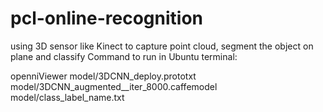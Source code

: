 # pcl-online-recognition
using 3D sensor  like Kinect to capture point cloud, segment the object on plane and classify
Command to run in Ubuntu terminal:

openniViewer model/3DCNN_deploy.prototxt  model/3DCNN_augmented__iter_8000.caffemodel  model/class_label_name.txt

